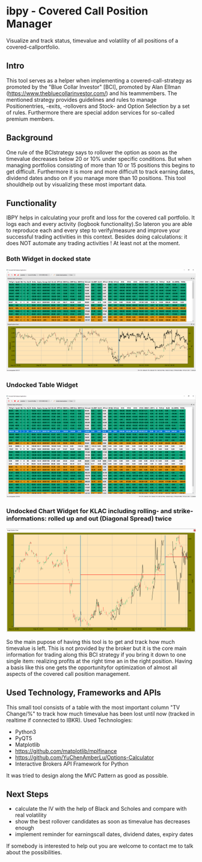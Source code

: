 # ibpy - Covered Call Position Manager 

Visualize and track status, timevalue and volatility of all positions of a covered-callportfolio. 

## Intro
This tool serves as a helper when implementing a covered-call-strategy as promoted by the "Blue Collar Investor" [BCI], promoted by Alan Ellman (https://www.thebluecollarinvestor.com/) and his teammembers.
The mentioned strategy provides guidelines and rules to manage Positionentries, -exits, -rollovers and Stock- and Option Selection by a set of rules. Furthermore there are special addon services for so-called premium members.

## Background
One rule of the BCIstrategy says to rollover the option as soon as the timevalue decreases below 20 or 10% under specific conditions. But when managing portfolios consisting of more than 10 or 15 positions this begins to get difficult. Furthermore it is more and more difficult to track earning dates, dividend dates andso on if you  manage more than 10 positions. This tool shouldhelp out by visualizing these most important data.

## Functionality
IBPY helps in calculating your profit and loss for the covered call portfolio. It logs each and every activity (logbook functionality).So lateron you are able to reproduce each and every step to verify/measure and improve your successful trading activities in this context. Besides doing calculations: it does NOT automate any trading activities ! At least not at the moment.

### Both Widget in docked state
![screenshot](screenshots/Capture.PNG)

### Undocked Table Widget
![screenshot](screenshots/CaptureTable.PNG)

### Undocked Chart Widget for KLAC including rolling- and strike-informations: rolled up and out (Diagonal Spread) twice
![screenshot](screenshots/CaptureChart.PNG)


So the main pupose of having this tool is to get and track how much timevalue is left. This is not provided by the broker but it is the core main information for trading along this BCI strategy if you bring it down to one single item: realizing profits at the right time an in the right position.
Having a basis like this one gets the opportunityfor optimization of almost all aspects of the covered call position management.

## Used Technology, Frameworks and APIs
This small tool consists of a table with the most important column "TV Change/%" to track how much timevalue has been lost until now (tracked  in realtime if connected to IBKR). 
Used Technologies:

- Python3
- PyQT5 
- Matplotlib
- https://github.com/matplotlib/mplfinance
- https://github.com/YuChenAmberLu/Options-Calculator
- Interactive Brokers API Framework for Python

It was tried to design along the MVC Pattern as good as possible.

## Next Steps
- calculate the IV with the help of Black and Scholes and compare with real volatility
- show the best rollover candidates as soon as timevalue has decreases enough
- implement reminder for earningscall dates, dividend dates, expiry dates

If somebody is interested to help out you are welcome to contact me to talk  about the possibilities.
